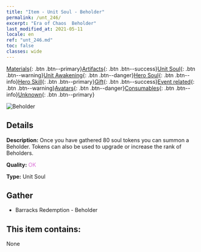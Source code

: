 ```yaml
---
title: "Item - Unit Soul - Beholder"
permalink: /unt_246/
excerpt: "Era of Chaos  Beholder"
last_modified_at: 2021-05-11
locale: en
ref: "unt_246.md"
toc: false
classes: wide
---
```

 [Materials](/Items/){: .btn .btn--primary}[Artifacts](/Items/Artifacts/){: .btn .btn--success}[Unit Soul](/Items/UnitSoul/){: .btn .btn--warning}[Unit Awakening](/Items/UnitAwakening/){: .btn .btn--danger}[Hero Soul](/Items/HeroSoul/){: .btn .btn--info}[Hero Skill](/Items/HeroSkill/){: .btn .btn--primary}[Gift](/Items/Gift/){: .btn .btn--success}[Event related](/Items/Events/){: .btn .btn--warning}[Avatars](/Items/Avatars/){: .btn .btn--danger}[Consumables](/Items/Consumables/){: .btn .btn--info}[Unknown](/Items/Unknown/){: .btn .btn--primary}

 ![Beholder](/images/u/ti_xieyan.jpg)

## Details
 **Description:** Once you have gathered 80 soul tokens you can summon a Beholder. Tokens can also be used to upgrade or increase the rank of Beholders.

 **Quality:** <span style="color: #DA70D6">OK</span>

 **Type:** Unit Soul

## Gather

*    Barracks Redemption - Beholder 

## This item contains:

  None

